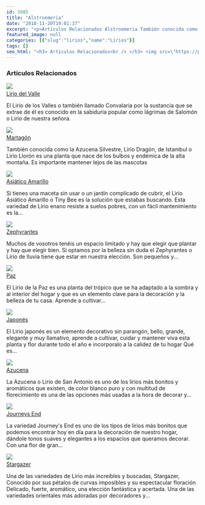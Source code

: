 ```yaml
---
id: 3985
title: "Alstroemeria"
date: "2018-11-20T19:01:37"
excerpt: "<p>Artículos Relacionados Alstroemeria También conocida como Lirio Peruano, Lirio de campo, astromelia, Azucena Peruana o Lirio de los Incas es una bella flor de belleza indescriptible con pétalos en forma de campana recurvada, largos estambres, motivos rasgados y tonos muy variados. Lirio del Valle El Lirio de los Valles o también llamado Convalaria por la&hellip; <a class=\"more-link\" href=\"https://plantasyflores.online/lirios/journeys-end/\">Seguir leyendo <span class=\"screen-reader-text\">Journeys End</span> <span class=\"meta-nav\" aria-hidden=\"true\">&rarr;</span></a></p>\n"
featured_image: null
categories: [{"slug":"lirios","name":"Lirios"}]
tags: []
seo_html: "<h3> Artículos Relacionados<br /> </h3> <img src=\"https://plantasyflores.online/wp-content/uploads/2018/11/plants-2539283_640.jpg\" /> <a href=\"/lirios/del-valle/\"><br /> Lirio del Valle<br /> </a> <p>El Lirio de los Valles o también llamado Convalaria por la sustancia que se extrae de él es conocido en la sabiduría popular como lágrimas de Salomón o Lirio de nuestra señora.</p> <img src=\"https://plantasyflores.online/wp-content/uploads/2018/11/martagon-lirio.jpg\" /> <a href=\"/lirios/martagon/\"><br /> Martagón<br /> </a> <p>También conocida como la Azucena Silvestre, Lirio Dragón, de Istambul o Lirio Llorón es una planta que nace de los bulbos y endémica de la alta montaña. Es importante mantener lejos de las mascotas</p> <img src=\"https://plantasyflores.online/wp-content/uploads/2018/03/lily-2459044_1280.jpg\" /> <a href=\"/lirios/asiatico-amarillo/\"><br /> Asiático Amarillo<br /> </a> <p>Si tienes una maceta sin usar o un jardín complicado de cubrir, el Lirio Asiático Amarillo o Tiny Bee es la solución que estabas buscando. Esta variedad de Lirio enano resiste a suelos pobres, con un fácil mantenimiento es la...</p> <img src=\"https://plantasyflores.online/wp-content/uploads/2018/02/rain-lily-zephyranthes-grandiflora-1164174_1280.jpg\" /> <a href=\"/lirios/zephyrantes/\"><br /> Zephyrantes<br /> </a> <p>Muchos de vosotros tenéis un espacio limitado y hay que elegir que plantar y hay que elegir bien. Si optamos por la belleza sin duda el Zephyrantes o Lirio de lluvia tiene que estar en nuestra elección. Son pequeños y...</p> <img src=\"https://plantasyflores.online/wp-content/uploads/2017/12/flower-2683699_1920.jpg\" /> <a href=\"/lirios/paz/\"><br /> Paz<br /> </a> <p>El Lirio de la Paz es una planta del trópico que se ha adaptado a la sombra y al interior del hogar y que es un elemento clave para la decoración y la belleza de tu casa. Aprende a cultivar...</p> <img src=\"https://plantasyflores.online/wp-content/uploads/2017/11/saga-704330_1920.jpg\" /> <a href=\"/lirios/japones/\"><br /> Japonés<br /> </a> <p>El Lirio japonés es un elemento decorativo sin parangón, bello, grande, elegante y muy llamativo, aprende a cultivar, cuidar y mantener viva esta planta y flor durante todo el año e incorporalo a la calidez de tu hogar Qué es...</p> <img src=\"https://plantasyflores.online/wp-content/uploads/2017/10/pistil-256441_1920.jpg\" /> <a href=\"/lirios/azucena/\"><br /> Azucena<br /> </a> <p>La Azucena o Lirio de San Antonio es uno de los lirios más bonitos y aromáticos que existen, de color blanco puro y con multitud de florecimiento es una de las opciones más usadas a la hora de decorar y...</p> <img src=\"https://plantasyflores.online/wp-content/uploads/2017/10/lily-2764375_1920.jpg\" /> <a href=\"/lirios/journeys-end/\"><br /> Journeys End<br /> </a> <p>La variedad Journey's End es uno de los tipos de lirios más bonitos que podemos encontrar hoy en día para la decoración de nuestro hogar, dándole tonos suaves y elegantes a los espacios que queramos decorar. Con una flor de gran...</p> <img src=\"https://plantasyflores.online/wp-content/uploads/2017/10/lily-561120_1920.jpg\" /> <a href=\"/lirios/stargazer/\"><br /> Stargazer<br /> </a> <p>Una de las variedades de Lirio más increíbles y buscadas, Stargazer, Conocido por sus pétalos de curvas imposibles y su espectacular floración Delicado, fuerte, aromático, una elección fantástica y acertada. Una de las variedades orientales más adoradas por decoradores y...</p>"
---
```


<h3> Artículos Relacionados<br /> </h3> <img src="https://plantasyflores.online/wp-content/uploads/2018/11/plants-2539283_640.jpg" /> <a href="/lirios/del-valle/"><br /> Lirio del Valle<br /> </a> <p>El Lirio de los Valles o también llamado Convalaria por la sustancia que se extrae de él es conocido en la sabiduría popular como lágrimas de Salomón o Lirio de nuestra señora.</p> <img src="https://plantasyflores.online/wp-content/uploads/2018/11/martagon-lirio.jpg" /> <a href="/lirios/martagon/"><br /> Martagón<br /> </a> <p>También conocida como la Azucena Silvestre, Lirio Dragón, de Istambul o Lirio Llorón es una planta que nace de los bulbos y endémica de la alta montaña. Es importante mantener lejos de las mascotas</p> <img src="https://plantasyflores.online/wp-content/uploads/2018/03/lily-2459044_1280.jpg" /> <a href="/lirios/asiatico-amarillo/"><br /> Asiático Amarillo<br /> </a> <p>Si tienes una maceta sin usar o un jardín complicado de cubrir, el Lirio Asiático Amarillo o Tiny Bee es la solución que estabas buscando. Esta variedad de Lirio enano resiste a suelos pobres, con un fácil mantenimiento es la...</p> <img src="https://plantasyflores.online/wp-content/uploads/2018/02/rain-lily-zephyranthes-grandiflora-1164174_1280.jpg" /> <a href="/lirios/zephyrantes/"><br /> Zephyrantes<br /> </a> <p>Muchos de vosotros tenéis un espacio limitado y hay que elegir que plantar y hay que elegir bien. Si optamos por la belleza sin duda el Zephyrantes o Lirio de lluvia tiene que estar en nuestra elección. Son pequeños y...</p> <img src="https://plantasyflores.online/wp-content/uploads/2017/12/flower-2683699_1920.jpg" /> <a href="/lirios/paz/"><br /> Paz<br /> </a> <p>El Lirio de la Paz es una planta del trópico que se ha adaptado a la sombra y al interior del hogar y que es un elemento clave para la decoración y la belleza de tu casa. Aprende a cultivar...</p> <img src="https://plantasyflores.online/wp-content/uploads/2017/11/saga-704330_1920.jpg" /> <a href="/lirios/japones/"><br /> Japonés<br /> </a> <p>El Lirio japonés es un elemento decorativo sin parangón, bello, grande, elegante y muy llamativo, aprende a cultivar, cuidar y mantener viva esta planta y flor durante todo el año e incorporalo a la calidez de tu hogar Qué es...</p> <img src="https://plantasyflores.online/wp-content/uploads/2017/10/pistil-256441_1920.jpg" /> <a href="/lirios/azucena/"><br /> Azucena<br /> </a> <p>La Azucena o Lirio de San Antonio es uno de los lirios más bonitos y aromáticos que existen, de color blanco puro y con multitud de florecimiento es una de las opciones más usadas a la hora de decorar y...</p> <img src="https://plantasyflores.online/wp-content/uploads/2017/10/lily-2764375_1920.jpg" /> <a href="/lirios/journeys-end/"><br /> Journeys End<br /> </a> <p>La variedad Journey's End es uno de los tipos de lirios más bonitos que podemos encontrar hoy en día para la decoración de nuestro hogar, dándole tonos suaves y elegantes a los espacios que queramos decorar. Con una flor de gran...</p> <img src="https://plantasyflores.online/wp-content/uploads/2017/10/lily-561120_1920.jpg" /> <a href="/lirios/stargazer/"><br /> Stargazer<br /> </a> <p>Una de las variedades de Lirio más increíbles y buscadas, Stargazer, Conocido por sus pétalos de curvas imposibles y su espectacular floración Delicado, fuerte, aromático, una elección fantástica y acertada. Una de las variedades orientales más adoradas por decoradores y...</p>
